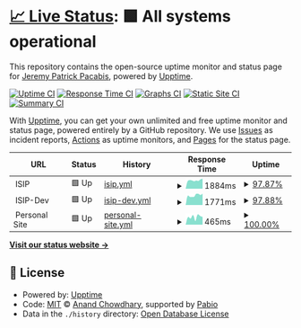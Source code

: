 # [📈 Live Status](https://status.pacabisjere.me): <!--live status--> **🟩 All systems operational**

This repository contains the open-source uptime monitor and status page for [Jeremy Patrick Pacabis](https://status.pacabisjere.me), powered by [Upptime](https://github.com/upptime/upptime).

[![Uptime CI](https://github.com/73R3WY/upptime-jer/workflows/Uptime%20CI/badge.svg)](https://github.com/73R3WY/upptime-jer/actions?query=workflow%3A%22Uptime+CI%22)
[![Response Time CI](https://github.com/73R3WY/upptime-jer/workflows/Response%20Time%20CI/badge.svg)](https://github.com/73R3WY/upptime-jer/actions?query=workflow%3A%22Response+Time+CI%22)
[![Graphs CI](https://github.com/73R3WY/upptime-jer/workflows/Graphs%20CI/badge.svg)](https://github.com/73R3WY/upptime-jer/actions?query=workflow%3A%22Graphs+CI%22)
[![Static Site CI](https://github.com/73R3WY/upptime-jer/workflows/Static%20Site%20CI/badge.svg)](https://github.com/73R3WY/upptime-jer/actions?query=workflow%3A%22Static+Site+CI%22)
[![Summary CI](https://github.com/73R3WY/upptime-jer/workflows/Summary%20CI/badge.svg)](https://github.com/73R3WY/upptime-jer/actions?query=workflow%3A%22Summary+CI%22)

With [Upptime](https://upptime.js.org), you can get your own unlimited and free uptime monitor and status page, powered entirely by a GitHub repository. We use [Issues](https://github.com/73R3WY/upptime-jer/issues) as incident reports, [Actions](https://github.com/73R3WY/upptime-jer/actions) as uptime monitors, and [Pages](https://status.pacabisjere.me) for the status page.

<!--start: status pages-->
<!-- This summary is generated by Upptime (https://github.com/upptime/upptime) -->
<!-- Do not edit this manually, your changes will be overwritten -->
<!-- prettier-ignore -->
| URL | Status | History | Response Time | Uptime |
| --- | ------ | ------- | ------------- | ------ |
| <img alt="" src="https://icons.duckduckgo.com/ip3/null.ico" height="13"> ISIP | 🟩 Up | [isip.yml](https://github.com/73R3WY/upptime-jer/commits/HEAD/history/isip.yml) | <details><summary><img alt="Response time graph" src="./graphs/isip/response-time-week.png" height="20"> 1884ms</summary><br><a href="https://status.pacabisjere.me/history/isip"><img alt="Response time 2519" src="https://img.shields.io/endpoint?url=https%3A%2F%2Fraw.githubusercontent.com%2F73R3WY%2Fupptime-jer%2FHEAD%2Fapi%2Fisip%2Fresponse-time.json"></a><br><a href="https://status.pacabisjere.me/history/isip"><img alt="24-hour response time 2011" src="https://img.shields.io/endpoint?url=https%3A%2F%2Fraw.githubusercontent.com%2F73R3WY%2Fupptime-jer%2FHEAD%2Fapi%2Fisip%2Fresponse-time-day.json"></a><br><a href="https://status.pacabisjere.me/history/isip"><img alt="7-day response time 1884" src="https://img.shields.io/endpoint?url=https%3A%2F%2Fraw.githubusercontent.com%2F73R3WY%2Fupptime-jer%2FHEAD%2Fapi%2Fisip%2Fresponse-time-week.json"></a><br><a href="https://status.pacabisjere.me/history/isip"><img alt="30-day response time 2025" src="https://img.shields.io/endpoint?url=https%3A%2F%2Fraw.githubusercontent.com%2F73R3WY%2Fupptime-jer%2FHEAD%2Fapi%2Fisip%2Fresponse-time-month.json"></a><br><a href="https://status.pacabisjere.me/history/isip"><img alt="1-year response time 2519" src="https://img.shields.io/endpoint?url=https%3A%2F%2Fraw.githubusercontent.com%2F73R3WY%2Fupptime-jer%2FHEAD%2Fapi%2Fisip%2Fresponse-time-year.json"></a></details> | <details><summary><a href="https://status.pacabisjere.me/history/isip">97.87%</a></summary><a href="https://status.pacabisjere.me/history/isip"><img alt="All-time uptime 97.79%" src="https://img.shields.io/endpoint?url=https%3A%2F%2Fraw.githubusercontent.com%2F73R3WY%2Fupptime-jer%2FHEAD%2Fapi%2Fisip%2Fuptime.json"></a><br><a href="https://status.pacabisjere.me/history/isip"><img alt="24-hour uptime 91.98%" src="https://img.shields.io/endpoint?url=https%3A%2F%2Fraw.githubusercontent.com%2F73R3WY%2Fupptime-jer%2FHEAD%2Fapi%2Fisip%2Fuptime-day.json"></a><br><a href="https://status.pacabisjere.me/history/isip"><img alt="7-day uptime 97.87%" src="https://img.shields.io/endpoint?url=https%3A%2F%2Fraw.githubusercontent.com%2F73R3WY%2Fupptime-jer%2FHEAD%2Fapi%2Fisip%2Fuptime-week.json"></a><br><a href="https://status.pacabisjere.me/history/isip"><img alt="30-day uptime 99.15%" src="https://img.shields.io/endpoint?url=https%3A%2F%2Fraw.githubusercontent.com%2F73R3WY%2Fupptime-jer%2FHEAD%2Fapi%2Fisip%2Fuptime-month.json"></a><br><a href="https://status.pacabisjere.me/history/isip"><img alt="1-year uptime 97.79%" src="https://img.shields.io/endpoint?url=https%3A%2F%2Fraw.githubusercontent.com%2F73R3WY%2Fupptime-jer%2FHEAD%2Fapi%2Fisip%2Fuptime-year.json"></a></details>
| <img alt="" src="https://icons.duckduckgo.com/ip3/null.ico" height="13"> ISIP-Dev | 🟩 Up | [isip-dev.yml](https://github.com/73R3WY/upptime-jer/commits/HEAD/history/isip-dev.yml) | <details><summary><img alt="Response time graph" src="./graphs/isip-dev/response-time-week.png" height="20"> 1771ms</summary><br><a href="https://status.pacabisjere.me/history/isip-dev"><img alt="Response time 2404" src="https://img.shields.io/endpoint?url=https%3A%2F%2Fraw.githubusercontent.com%2F73R3WY%2Fupptime-jer%2FHEAD%2Fapi%2Fisip-dev%2Fresponse-time.json"></a><br><a href="https://status.pacabisjere.me/history/isip-dev"><img alt="24-hour response time 2177" src="https://img.shields.io/endpoint?url=https%3A%2F%2Fraw.githubusercontent.com%2F73R3WY%2Fupptime-jer%2FHEAD%2Fapi%2Fisip-dev%2Fresponse-time-day.json"></a><br><a href="https://status.pacabisjere.me/history/isip-dev"><img alt="7-day response time 1771" src="https://img.shields.io/endpoint?url=https%3A%2F%2Fraw.githubusercontent.com%2F73R3WY%2Fupptime-jer%2FHEAD%2Fapi%2Fisip-dev%2Fresponse-time-week.json"></a><br><a href="https://status.pacabisjere.me/history/isip-dev"><img alt="30-day response time 1960" src="https://img.shields.io/endpoint?url=https%3A%2F%2Fraw.githubusercontent.com%2F73R3WY%2Fupptime-jer%2FHEAD%2Fapi%2Fisip-dev%2Fresponse-time-month.json"></a><br><a href="https://status.pacabisjere.me/history/isip-dev"><img alt="1-year response time 2404" src="https://img.shields.io/endpoint?url=https%3A%2F%2Fraw.githubusercontent.com%2F73R3WY%2Fupptime-jer%2FHEAD%2Fapi%2Fisip-dev%2Fresponse-time-year.json"></a></details> | <details><summary><a href="https://status.pacabisjere.me/history/isip-dev">97.88%</a></summary><a href="https://status.pacabisjere.me/history/isip-dev"><img alt="All-time uptime 97.86%" src="https://img.shields.io/endpoint?url=https%3A%2F%2Fraw.githubusercontent.com%2F73R3WY%2Fupptime-jer%2FHEAD%2Fapi%2Fisip-dev%2Fuptime.json"></a><br><a href="https://status.pacabisjere.me/history/isip-dev"><img alt="24-hour uptime 92.01%" src="https://img.shields.io/endpoint?url=https%3A%2F%2Fraw.githubusercontent.com%2F73R3WY%2Fupptime-jer%2FHEAD%2Fapi%2Fisip-dev%2Fuptime-day.json"></a><br><a href="https://status.pacabisjere.me/history/isip-dev"><img alt="7-day uptime 97.88%" src="https://img.shields.io/endpoint?url=https%3A%2F%2Fraw.githubusercontent.com%2F73R3WY%2Fupptime-jer%2FHEAD%2Fapi%2Fisip-dev%2Fuptime-week.json"></a><br><a href="https://status.pacabisjere.me/history/isip-dev"><img alt="30-day uptime 99.20%" src="https://img.shields.io/endpoint?url=https%3A%2F%2Fraw.githubusercontent.com%2F73R3WY%2Fupptime-jer%2FHEAD%2Fapi%2Fisip-dev%2Fuptime-month.json"></a><br><a href="https://status.pacabisjere.me/history/isip-dev"><img alt="1-year uptime 97.86%" src="https://img.shields.io/endpoint?url=https%3A%2F%2Fraw.githubusercontent.com%2F73R3WY%2Fupptime-jer%2FHEAD%2Fapi%2Fisip-dev%2Fuptime-year.json"></a></details>
| <img alt="" src="https://icons.duckduckgo.com/ip3/null.ico" height="13"> Personal Site | 🟩 Up | [personal-site.yml](https://github.com/73R3WY/upptime-jer/commits/HEAD/history/personal-site.yml) | <details><summary><img alt="Response time graph" src="./graphs/personal-site/response-time-week.png" height="20"> 465ms</summary><br><a href="https://status.pacabisjere.me/history/personal-site"><img alt="Response time 445" src="https://img.shields.io/endpoint?url=https%3A%2F%2Fraw.githubusercontent.com%2F73R3WY%2Fupptime-jer%2FHEAD%2Fapi%2Fpersonal-site%2Fresponse-time.json"></a><br><a href="https://status.pacabisjere.me/history/personal-site"><img alt="24-hour response time 432" src="https://img.shields.io/endpoint?url=https%3A%2F%2Fraw.githubusercontent.com%2F73R3WY%2Fupptime-jer%2FHEAD%2Fapi%2Fpersonal-site%2Fresponse-time-day.json"></a><br><a href="https://status.pacabisjere.me/history/personal-site"><img alt="7-day response time 465" src="https://img.shields.io/endpoint?url=https%3A%2F%2Fraw.githubusercontent.com%2F73R3WY%2Fupptime-jer%2FHEAD%2Fapi%2Fpersonal-site%2Fresponse-time-week.json"></a><br><a href="https://status.pacabisjere.me/history/personal-site"><img alt="30-day response time 501" src="https://img.shields.io/endpoint?url=https%3A%2F%2Fraw.githubusercontent.com%2F73R3WY%2Fupptime-jer%2FHEAD%2Fapi%2Fpersonal-site%2Fresponse-time-month.json"></a><br><a href="https://status.pacabisjere.me/history/personal-site"><img alt="1-year response time 445" src="https://img.shields.io/endpoint?url=https%3A%2F%2Fraw.githubusercontent.com%2F73R3WY%2Fupptime-jer%2FHEAD%2Fapi%2Fpersonal-site%2Fresponse-time-year.json"></a></details> | <details><summary><a href="https://status.pacabisjere.me/history/personal-site">100.00%</a></summary><a href="https://status.pacabisjere.me/history/personal-site"><img alt="All-time uptime 99.94%" src="https://img.shields.io/endpoint?url=https%3A%2F%2Fraw.githubusercontent.com%2F73R3WY%2Fupptime-jer%2FHEAD%2Fapi%2Fpersonal-site%2Fuptime.json"></a><br><a href="https://status.pacabisjere.me/history/personal-site"><img alt="24-hour uptime 100.00%" src="https://img.shields.io/endpoint?url=https%3A%2F%2Fraw.githubusercontent.com%2F73R3WY%2Fupptime-jer%2FHEAD%2Fapi%2Fpersonal-site%2Fuptime-day.json"></a><br><a href="https://status.pacabisjere.me/history/personal-site"><img alt="7-day uptime 100.00%" src="https://img.shields.io/endpoint?url=https%3A%2F%2Fraw.githubusercontent.com%2F73R3WY%2Fupptime-jer%2FHEAD%2Fapi%2Fpersonal-site%2Fuptime-week.json"></a><br><a href="https://status.pacabisjere.me/history/personal-site"><img alt="30-day uptime 99.88%" src="https://img.shields.io/endpoint?url=https%3A%2F%2Fraw.githubusercontent.com%2F73R3WY%2Fupptime-jer%2FHEAD%2Fapi%2Fpersonal-site%2Fuptime-month.json"></a><br><a href="https://status.pacabisjere.me/history/personal-site"><img alt="1-year uptime 99.94%" src="https://img.shields.io/endpoint?url=https%3A%2F%2Fraw.githubusercontent.com%2F73R3WY%2Fupptime-jer%2FHEAD%2Fapi%2Fpersonal-site%2Fuptime-year.json"></a></details>

<!--end: status pages-->

[**Visit our status website →**](https://status.pacabisjere.me)

## 📄 License

- Powered by: [Upptime](https://github.com/upptime/upptime)
- Code: [MIT](./LICENSE) © [Anand Chowdhary](https://anandchowdhary.com), supported by [Pabio](https://pabio.com)
- Data in the `./history` directory: [Open Database License](https://opendatacommons.org/licenses/odbl/1-0/)

